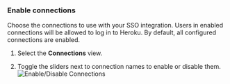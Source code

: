 ### Enable connections

Choose the connections to use with your SSO integration. Users in enabled connections will be allowed to log in to Heroku. By default, all configured connections are enabled.

1. Select the **Connections** view.

2. Toggle the sliders next to connection names to enable or disable them.
![Enable/Disable Connections](https://auth0.com/docs/media/articles/dashboard/sso-integrations/settings-connections-heroku.png)